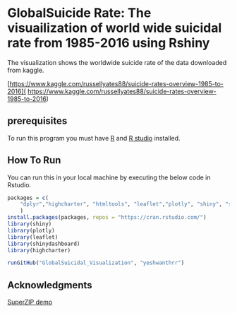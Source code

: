 # GlobalSuicide Rate: The visuailization of world wide suicidal rate from 1985-2016 using Rshiny

The visualization shows the worldwide suicide rate of the data downloaded from kaggle.

[https://www.kaggle.com/russellyates88/suicide-rates-overview-1985-to-2016](
https://www.kaggle.com/russellyates88/suicide-rates-overview-1985-to-2016)

## prerequisites

To run this program you must have [R](https://www.r-project.org/) and [R studio](https://rstudio.com/) installed.



## How To Run
You can run this in your local machine by executing the below code in Rstudio.

```R
packages = c(
	"dplyr","highcharter", "htmltools", "leaflet","plotly", "shiny", "shinydashboard"
	)
install.packages(packages, repos = "https://cran.rstudio.com/")
library(shiny)
library(plotly)
library(leaflet)
library(shinydashboard)
library(highcharter)

runGitHub("GlobalSuicidal_Visualization", "yeshwanthrr")
```

## Acknowledgments
[SuperZIP demo](https://shiny.rstudio.com/gallery/superzip-example.html)

